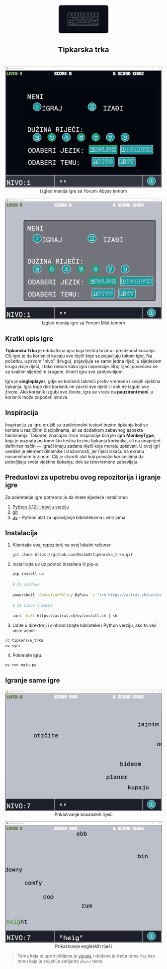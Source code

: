 <h1 align="center" valign="middle">
  <img height="90px" src="assets/images/logo.png" alt="Logo" style="border: 3px solid #FFFFFF; border-radius: 10px;">
  
  <sup>Tipkarska trka</sup>
</h1>

<p align="center" valign="middle">
   <img src="assets/images/pocetna1.png" alt="Ekran igre">
   Izgled menija igre sa Yorumi Abyss temom
</p>

<p align="center" valign="middle">
   <img src="assets/images/pocetna2.png" alt="Ekran igre">
   Izgled menija igre sa Yorumi Mist temom
</p>

## Kratki opis igre

**Tipkarska Trka** je edukativna igra koja testira brzinu i preciznost kucanja. Cilj igre je da korisnici kucaju sve riječi koje se pojavljuju tokom igre. Na početku, u prvom "nivo" (krugu), pojavljuje se samo jedna riječ, u sljedećem krugu dvije riječi, i tako redom kako igra napreduje. Broj riječi povećava se sa svakim sljedećim krugom, čineći igru sve zahtjevnijom.

Igra je **singleplayer**, gdje se korisnik takmiči protiv vremena i svojih vještina tipkanja. Igra traje dok korisnik ne završi sve riječi ili dok ne izgubi sve živote. Ako korisnik izgubi sve živote, igra se vraća na **pauzirani meni**, a korisnik može započeti iznova.

## Inspiracija

Inspiraciju za igru pružili su tradicionalni testovi brzine tipkanja koji se koriste u različitim disciplinama, ali sa dodatkom zabavnog aspekta takmičenja. Također, značajan izvor inspiracije bila je i igra **MonkeyType**, koja je poznata po tome što testira brzinu tipkanja korisnika, ali na unaprijed definiran način — igrači imaju zadane riječi koje moraju upisivati. U ovoj igri uveden je element dinamike i izazovnosti, jer riječi iskaču na ekranu nasumičnom brzinom. Cilj je stvoriti alat koji pomaže korisnicima da poboljšaju svoje vještine tipkanja, dok se istovremeno zabavljaju.

## Preduslovi za upotrebu ovog repozitorija i igranje igre

Za pokretanje igre potrebno je da imate sljedeće instalirano:

1. [Python 3.12 ili noviju verziju](https://www.python.org/downloads/)
2. [git](https://git-scm.com/downloads)
3. [uv](https://github.com/astral-sh/uv) - Python alat za upravljanje bibliotekama i verzijama

## Instalacija

1. Klonirajte ovaj repozitorij na svoj lokalni računar:

   ```bash
   git clone https://github.com/Emcho0/tipkarska_trka.git
   ```

2. Instalirajte uv uz pomoć installera ili pip-a:

   ```bash
   pip install uv

   # Za windows

   powershell -ExecutionPolicy ByPass -c "irm https://astral.sh/uv/install.ps1 | iex"

   # Za Linux i macOS

   curl -LsSf https://astral.sh/uv/install.sh | sh
   ```

3. Uđite u direktorij i sinhronizirajte biblioteke i Python verziju, ako to već niste učinili:

```bash
cd tipkarska_trka
uv sync
```

4. Pokrenite igru:

```bash
uv run main.py
```

## Igranje same igre

<p align="center" valign="middle">
   <img src="assets/images/bosanski.png" alt="Ekran igre">
    Prikazivanje bosanskih riječi
</p>

<p align="center" valign="middle">
   <img src="assets/images/engleski.png" alt="Ekran igre">
    Prikazivanje engleskih riječi
</p>

> Tema koja je upotrijebljena je [`yorumi`](https://github.com/yorumicolors) i dodana je treća tema `fog` kao temu koja je svijetlija varijanta `abyss` teme
